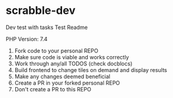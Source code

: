 # scrabble-dev
Dev test with tasks
Test Readme

PHP Version: 7.4

1. Fork code to your personal REPO
2. Make sure code is viable and works correctly
3. Work through any/all TODOS (check docblocs)
4. Build frontend to change tiles on demand and display results
5. Make any changes deemed beneficial
6. Create a PR in your forked personal REPO
7. Don't create a PR to this REPO
